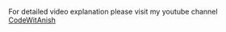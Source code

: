 For detailed video explanation please visit my youtube channel [CodeWitAnish](https://www.youtube.com/playlist?list=PLNgvVoEXcesuKEcY3f_wxE8gJ8O2_HH6d)
